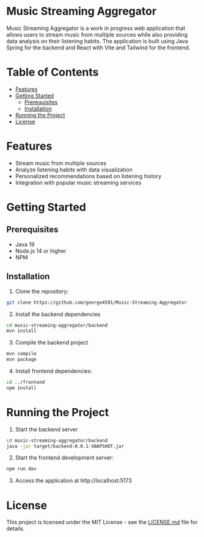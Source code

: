 # Music Streaming Aggregator

Music Streaming Aggregator is a work in progress web application that allows users to stream music from multiple sources while also providing data analysis on their listening habits. The application is built using Java Spring for the backend and React with Vite and Tailwind for the frontend.

# Table of Contents

- [Features](#features)
- [Getting Started](#getting-started)
  - [Prerequisites](#prerequisites)
  - [Installation](#installation)
- [Running the Project](#running-the-project)
- [License](#license)

# Features
- Stream music from multiple sources
- Analyze listening habits with data visualization
- Personalized recommendations based on listening history
- Integration with popular music streaming services

# Getting Started

## Prerequisites

- Java 19
- Node.js 14 or higher
- NPM

## Installation

1. Clone the repository:

```bash
git clone https://github.com/george4591/Music-Streaming-Aggregator
```

2. Install the backend dependencies

```bash
cd music-streaming-aggregator/backend
mvn install
```
3. Compile the backend project 
```bash
mvn compile
mvn package
```
4. Install frontend dependencies:

```bash
cd ../frontend
npm install
```

# Running the Project
1. Start the backend server
```bash
cd music-streaming-aggregator/backend
java -jar target/backend-0.0.1-SNAPSHOT.jar
```
2. Start the frontend development server:
```bash
npm run dev
```
3. Access the application at http://localhost:5173 

# License

This project is licensed under the MIT License - see the [LICENSE.md](LICENSE.md) file for details.
